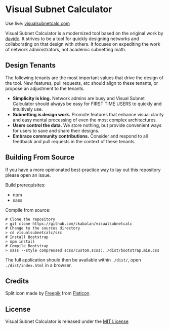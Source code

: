 # Visual Subnet Calculator

Use live: [visualsubnetcalc.com](https://visualsubnetcalc.com)

Visual Subnet Calculator is a modernized tool based on the original work by [davidc](https://github.com/davidc/subnets).
It strives to be a tool for quickly designing networks and collaborating on that design with others. It focuses on
expediting the work of network administrators, not academic subnetting math.

## Design Tenants

The following tenants are the most important values that drive the design of the tool. New features, pull requests, etc
should align to these tenants, or propose an adjustment to the tenants.

- **Simplicity is king.** Network admins are busy and Visual Subnet Calculator should always be easy for FIRST TIME USERS to
  quickly and intuitively use.
- **Subnetting is design work.** Promote features that enhance visual clarity and easy mental processing of even the most
  complex architectures.
- **Users control the data.** We store nothing, but provide convenient ways for users to save and share their designs.
- **Embrace community contributions.** Consider and respond to all feedback and pull requests in the context of these 
  tenants.

## Building From Source

If you have a more opinionated best-practice way to lay out this repository please open an issue.

Build prerequisites:
- npm
- sass

Compile from source:

```shell
# Clone the repository
> git clone https://github.com/ckabalan/visualsubnetcalc
# Change to the sources directory
> cd visualsubnetcalc/src
# Install Bootstrap
> npm install
# Compile Bootstrap
> sass --style compressed scss/custom.scss:../dist/bootstrap.min.css
```

The full application should then be available within `./dist/`, open `./dist/index.html` in a browser.

## Credits

Split icon made by [Freepik](https://www.flaticon.com/authors/freepik) from [Flaticon](https://www.flaticon.com/).

## License

Visual Subnet Calculator is released under the [MIT License](https://opensource.org/licenses/MIT)

